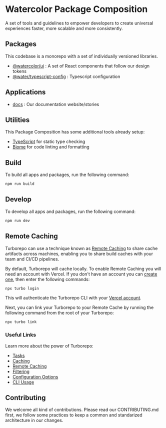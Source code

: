 # Watercolor Package Composition

A set of tools and guidelines to empower developers to create universal experiences faster, more scalable and more consistently.

## Packages

This codebase is a monorepo with a set of individually versioned libraries.

- [@watercolor/ui](https://github.com/rcasachi/watercolor/tree/main/packages/ui) : A set of React components that follow our design tokens
- [@water/typescript-config](https://github.com/rcasachi/watercolor/tree/main/packages/typescript-config) : Typescript configuration

## Applications

- [docs](https://github.com/rcasachi/watercolor/tree/main/apps/docs) : Our documentation website/stories

## Utilities

This Package Composition has some additional tools already setup:

- [TypeScript](https://www.typescriptlang.org/) for static type checking
- [Biome](https://biomejs.dev) for code linting and formatting

## Build

To build all apps and packages, run the following command:

```bash
npm run build
```

## Develop

To develop all apps and packages, run the following command:

```bash
npm run dev
```

## Remote Caching

Turborepo can use a technique known as [Remote Caching](https://turbo.build/repo/docs/core-concepts/remote-caching) to share cache artifacts across machines, enabling you to share build caches with your team and CI/CD pipelines.

By default, Turborepo will cache locally. To enable Remote Caching you will need an account with Vercel. If you don't have an account you can [create one](https://vercel.com/signup), then enter the following commands:

```bash
npx turbo login
```

This will authenticate the Turborepo CLI with your [Vercel account](https://vercel.com/docs/concepts/personal-accounts/overview).

Next, you can link your Turborepo to your Remote Cache by running the following command from the root of your Turborepo:

```bash
npx turbo link
```

### Useful Links

Learn more about the power of Turborepo:

- [Tasks](https://turbo.build/repo/docs/core-concepts/monorepos/running-tasks)
- [Caching](https://turbo.build/repo/docs/core-concepts/caching)
- [Remote Caching](https://turbo.build/repo/docs/core-concepts/remote-caching)
- [Filtering](https://turbo.build/repo/docs/core-concepts/monorepos/filtering)
- [Configuration Options](https://turbo.build/repo/docs/reference/configuration)
- [CLI Usage](https://turbo.build/repo/docs/reference/command-line-reference)

## Contributing

We welcome all kind of contributions. Please read our CONTRIBUTING.md first, we follow some practices to keep a common and standarized architecture in our changes.